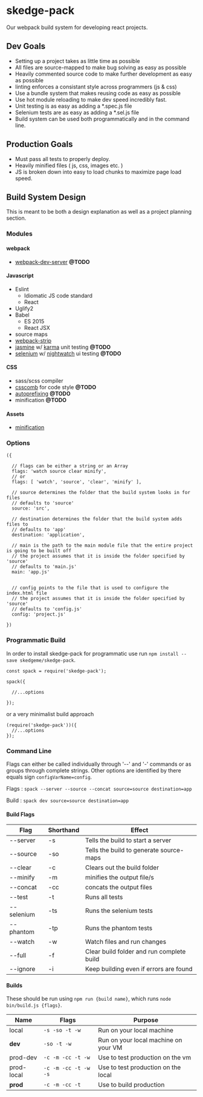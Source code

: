 # skedge-pack
Our webpack build system for developing react projects.

## Dev Goals
* Setting up a project takes as little time as possible
* All files are source-mapped to make bug solving as easy as possible
* Heavily commented source code to make further development as easy as possible
* linting enforces a consistant style across programmers (js & css)
* Use a bundle system that makes reusing code as easy as possible
* Use hot module reloading to make dev speed incredibly fast.
* Unit testing is as easy as adding a *.spec.js file
* Selenium tests are as easy as adding a *.sel.js file
* Build system can be used both programmatically and in the command line.

## Production Goals
* Must pass all tests to properly deploy.
* Heavily minified files ( js, css, images etc. )
* JS is broken down into easy to load chunks to maximize page load speed.

## Build System Design
This is meant to be both a design explanation as well as a project planning section.

### Modules


#### webpack
* [webpack-dev-server](https://webpack.github.io/docs/webpack-dev-server.html) **@TODO**

#### Javascript
* Eslint
  * Idiomatic JS code standard
  * React
* Uglify2
* Babel
  * ES 2015
  * React JSX
* source maps
* [webpack-strip](https://github.com/yahoo/strip-loader)
* [jasmine](https://www.npmjs.com/package/es6-karma-jasmine-webpack-boilerplate) w/ [karma](https://github.com/webpack/karma-webpack) unit testing **@TODO**
* [selenium](https://github.com/shanewilson/react-webpack-example/blob/master/nightwatch.json) w/ [nightwatch](http://nightwatchjs.org/) ui testing **@TODO**

#### CSS
* sass/scss compiler
* [csscomb](https://github.com/koistya/csscomb-loader) for code style **@TODO**
* [autoprefixing](https://github.com/passy/autoprefixer-loader) **@TODO**
* minification **@TODO**

#### Assets
* [minification](https://github.com/tcoopman/image-webpack-loader)

### Options
```
({

  // flags can be either a string or an Array
  flags: 'watch source clear minify',
  // or
  flags: [ 'watch', 'source', 'clear', 'minify' ],

  // source determines the folder that the build system looks in for files
  // defaults to 'source'
  source: 'src',

  // destination determines the folder that the build system adds files to
  // defaults to 'app'
  destination: 'application',

  // main is the path to the main module file that the entire project is going to be built off
  // the project assumes that it is inside the folder specified by 'source'
  // defaults to 'main.js'
  main: 'app.js'


  // config points to the file that is used to configure the index.html file
  // the project assumes that it is inside the folder specified by 'source'
  // defaults to 'config.js'
  config: 'project.js'

})
```


### Programmatic Build
In order to install skedge-pack for programmatic use run `npm install --save skedgeme/skedge-pack`.
```
const spack = require('skedge-pack');

spack({

  //...options

});

```
or a very minimalist build approach
```
(require('skedge-pack'))({
  //...options
});
```


### Command Line
Flags can either be called individually through  '--' and '-' commands or as groups through complete strings. Other options are identified by there equals sign `configVarName=config`.

Flags : `spack --server --source --concat source=source destination=app`

Build : `spack dev source=source destination=app`


#### Build Flags
| Flag | Shorthand | Effect |
|------|-----------|--------|
| --server | -s | Tells the build to start a server |
| --source | -so | Tells the build to generate source-maps |
| --clear | -c | Clears out the build folder |
| --minify | -m | minifies the output file/s |
| --concat | -cc | concats the output files |
| --test | -t | Runs all tests |
| --selenium | -ts | Runs the selenium tests |
| --phantom | -tp | Runs the phantom tests |
| --watch | -w | Watch files and run changes |
| --full | -f | Clear build folder and run complete build |
| --ignore | -i | Keep building even if errors are found  |


#### Builds
These should be run using `npm run {build name}`, which runs `node bin/build.js {flags}`.

| Name | Flags | Purpose |
|------|-----------|--------|
| local | `-s -so -t -w` | Run on your local machine |
| **dev** | `-so -t -w` | Run on your local machine on your VM |
| prod-dev | `-c -m -cc -t -w` | Use to test production on the vm |
| prod-local | `-c -m -cc -t -w -s` | Use to test production on the local |
| **prod** | `-c -m -cc -t` | Use to build production |

